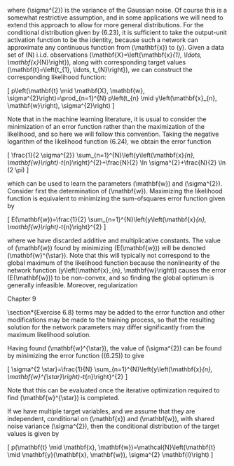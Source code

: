 where \(\sigma^{2}\) is the variance of the Gaussian noise. Of course this is a somewhat restrictive assumption, and in some applications we will need to extend this approach to allow for more general distributions. For the conditional distribution given by (6.23), it is sufficient to take the output-unit activation function to be the identity, because such a network can approximate any continuous function from \(\mathbf{x}\) to \(y\). Given a data set of \(N\) i.i.d. observations \(\mathbf{X}=\left\{\mathbf{x}_{1}, \ldots, \mathbf{x}_{N}\right\}\), along with corresponding target values \(\mathbf{t}=\left\{t_{1}, \ldots, t_{N}\right\}\), we can construct the corresponding likelihood function:

\[
p\left(\mathbf{t} \mid \mathbf{X}, \mathbf{w}, \sigma^{2}\right)=\prod_{n=1}^{N} p\left(t_{n} \mid y\left(\mathbf{x}_{n}, \mathbf{w}\right), \sigma^{2}\right)
\]

Note that in the machine learning literature, it is usual to consider the minimization of an error function rather than the maximization of the likelihood, and so here we will follow this convention. Taking the negative logarithm of the likelihood function (6.24), we obtain the error function

\[
\frac{1}{2 \sigma^{2}} \sum_{n=1}^{N}\left\{y\left(\mathbf{x}_{n}, \mathbf{w}\right)-t_{n}\right\}^{2}+\frac{N}{2} \ln \sigma^{2}+\frac{N}{2} \ln (2 \pi)
\]

which can be used to learn the parameters \(\mathbf{w}\) and \(\sigma^{2}\). Consider first the determination of \(\mathbf{w}\). Maximizing the likelihood function is equivalent to minimizing the sum-ofsquares error function given by

\[
E(\mathbf{w})=\frac{1}{2} \sum_{n=1}^{N}\left\{y\left(\mathbf{x}_{n}, \mathbf{w}\right)-t_{n}\right\}^{2}
\]

where we have discarded additive and multiplicative constants. The value of \(\mathbf{w}\) found by minimizing \(E(\mathbf{w})\) will be denoted \(\mathbf{w}^{\star}\). Note that this will typically not correspond to the global maximum of the likelihood function because the nonlinearity of the network function \(y\left(\mathbf{x}_{n}, \mathbf{w}\right)\) causes the error \(E(\mathbf{w})\) to be non-convex, and so finding the global optimum is generally infeasible. Moreover, regularization

Chapter 9

\section*{Exercise 6.8} terms may be added to the error function and other modifications may be made to the training process, so that the resulting solution for the network parameters may differ significantly from the maximum likelihood solution.

Having found \(\mathbf{w}^{\star}\), the value of \(\sigma^{2}\) can be found by minimizing the error function \((6.25)\) to give

\[
\sigma^{2 \star}=\frac{1}{N} \sum_{n=1}^{N}\left\{y\left(\mathbf{x}_{n}, \mathbf{w}^{\star}\right)-t_{n}\right\}^{2}
\]

Note that this can be evaluated once the iterative optimization required to find \(\mathbf{w}^{\star}\) is completed.

If we have multiple target variables, and we assume that they are independent, conditional on \(\mathbf{x}\) and \(\mathbf{w}\), with shared noise variance \(\sigma^{2}\), then the conditional distribution of the target values is given by

\[
p(\mathbf{t} \mid \mathbf{x}, \mathbf{w})=\mathcal{N}\left(\mathbf{t} \mid \mathbf{y}(\mathbf{x}, \mathbf{w}), \sigma^{2} \mathbf{I}\right)
\]